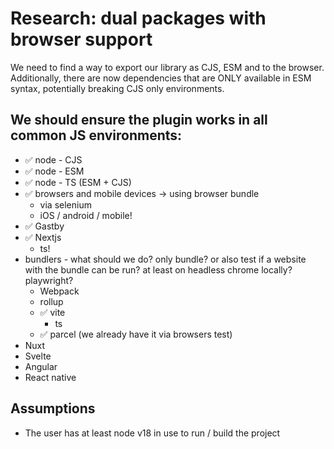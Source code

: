 # Research: dual packages with browser support

We need to find a way to export our library as CJS, ESM and to the browser. Additionally, there are now dependencies that are ONLY available in ESM syntax, potentially breaking CJS only environments.

## We should ensure the plugin works in all common JS environments:

- ✅ node - CJS
- ✅ node - ESM
- ✅ node - TS (ESM + CJS)
- ✅ browsers and mobile devices -> using browser bundle 
  - via selenium
  - iOS / android / mobile!
- ✅ Gastby
- ✅ Nextjs
  - ts!
- bundlers - what should we do? only bundle? or also test if a website with the bundle can be run? at least on headless chrome locally? playwright?
  - Webpack
  - rollup
  - ✅ vite
    - ts
  - ✅ parcel (we already have it via browsers test)
- Nuxt
- Svelte
- Angular
- React native

## Assumptions

- The user has at least node v18 in use to run / build the project

